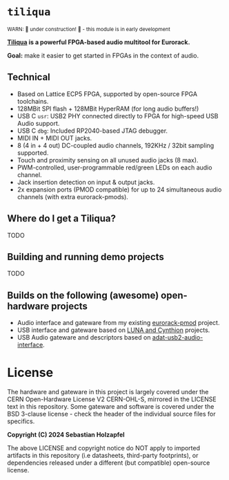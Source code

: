 # `tiliqua`

<sup>WARN: 🚧 under construction! 🚧 - this module is in early development</sup>

**[Tiliqua](https://en.wikipedia.org/wiki/Blue-tongued_skink) is a powerful FPGA-based audio multitool for Eurorack.**

**Goal:** make it easier to get started in FPGAs in the context of audio.

## Technical
- Based on Lattice ECP5 FPGA, supported by open-source FPGA toolchains.
- 128MBit SPI flash + 128MBit HyperRAM (for long audio buffers!)
- USB C `usr`: USB2 PHY connected directly to FPGA for high-speed USB Audio support.
- USB C `dbg`: Included RP2040-based JTAG debugger.
- MIDI IN + MIDI OUT jacks.
- 8 (4 in + 4 out) DC-coupled audio channels, 192KHz / 32bit sampling supported.
- Touch and proximity sensing on all unused audio jacks (8 max).
- PWM-controlled, user-programmable red/green LEDs on each audio channel.
- Jack insertion detection on input & output jacks.
- 2x expansion ports (PMOD compatible) for up to 24 simultaneous audio channels (with extra eurorack-pmods).

## Where do I get a Tiliqua?

TODO

## Building and running demo projects

TODO

## Builds on the following (awesome) open-hardware projects
- Audio interface and gateware from my existing [eurorack-pmod](https://github.com/apfelaudio/eurorack-pmod) project.
- USB interface and gateware based on [LUNA and Cynthion](https://github.com/greatscottgadgets/luna/) projects.
- USB Audio gateware and descriptors based on [adat-usb2-audio-interface](https://github.com/hansfbaier/adat-usb2-audio-interface).

# License

The hardware and gateware in this project is largely covered under the CERN Open-Hardware License V2 CERN-OHL-S, mirrored in the LICENSE text in this repository. Some gateware and software is covered under the BSD 3-clause license - check the header of the individual source files for specifics.

**Copyright (C) 2024 Sebastian Holzapfel**

The above LICENSE and copyright notice do NOT apply to imported artifacts in this repository (i.e datasheets, third-party footprints), or dependencies released under a different (but compatible) open-source license.
